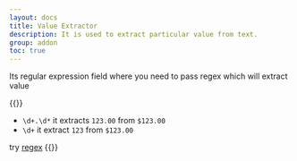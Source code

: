 ```yaml
---
layout: docs
title: Value Extractor
description: It is used to extract particular value from text.
group: addon
toc: true
---
```


Its regular expression field where you need to pass regex which will extract value

{{<callout info>}}
- `\d+.\d*` it extracts `123.00` from `$123.00`
- `\d+` it extract `123` from `$123.00`

try [regex](https://regex101.com/)
{{</callout>}}